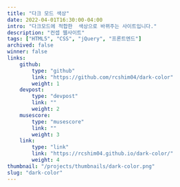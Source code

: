 ```yaml
---
title: "다크 모드 색상"
date: 2022-04-01T16:30:00-04:00
intro: "다크모드에 적합한  색상으로 바뀌주는 사이트입니다."
description: "컨셉 웹사이트"
tags: ["HTML5", "CSS", "jQuery", "프론트엔드"]
archived: false
winner: false
links: 
    github: 
        type: "github"
        link: "https://github.com/rcshim04/dark-color"
        weight: 1
    devpost:
        type: "devpost"
        link: ""
        weight: 2
    musescore:
        type: "musescore"
        link: ""
        weight: 3
    link:
        type: "link"
        link: "https://rcshim04.github.io/dark-color/"
        weight: 4
thumbnail: "/projects/thumbnails/dark-color.png"
slug: "dark-color"
---
```


